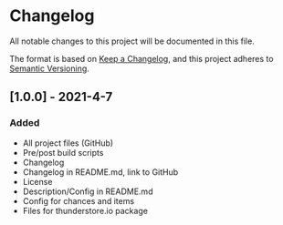 # Changelog

All notable changes to this project will be documented in this file.

The format is based on [Keep a Changelog](https://keepachangelog.com/en/1.0.0/),
and this project adheres to [Semantic Versioning](https://semver.org/spec/v2.0.0.html).

## [1.0.0] - 2021-4-7
### Added
- All project files (GitHub)
- Pre/post build scripts
- Changelog
- Changelog in README.md, link to GitHub
- License
- Description/Config in README.md
- Config for chances and items
- Files for thunderstore.io package
